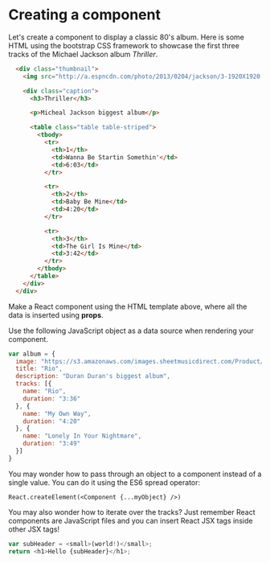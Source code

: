 # Creating a component

Let's create a component to display a classic 80's album. Here is some HTML using the bootstrap CSS
framework to showcase the first three tracks of the Michael Jackson album <em>Thriller</em>.

```html
  <div class="thumbnail">
    <img src="http://a.espncdn.com/photo/2013/0204/jackson/3-1920X1920.jpg" alt="Thriller" width="400" height="400" />

    <div class="caption">
      <h3>Thriller</h3>

      <p>Micheal Jackson biggest album</p>

      <table class="table table-striped">
        <tbody>
          <tr>
            <th>1</th>
            <td>Wanna Be Startin Somethin'</td>
            <td>6:03</td>
          </tr>

          <tr>
            <th>2</th>
            <td>Baby Be Mine</td>
            <td>4:20</td>
          </tr>

          <tr>
            <th>3</th>
            <td>The Girl Is Mine</td>
            <td>3:42</td>
          </tr>
        </tbody>
      </table>
    </div>
  </div>
```
Make a React component using the HTML template above, where all the data is inserted using
<strong>props</strong>.

Use the following JavaScript object as a data source when rendering your component.

```js
var album = {
  image: "https://s3.amazonaws.com/images.sheetmusicdirect.com/Product/smd_132962/large.jpg",
  title: "Rio",
  description: "Duran Duran's biggest album",
  tracks: [{
    name: "Rio",
    duration: "3:36"
  }, {
    name: "My Own Way",
    duration: "4:20"
  }, {
    name: "Lonely In Your Nightmare",
    duration: "3:49"
  }]
}
```

You may wonder how to pass through an object to a component instead of a single value. You can do
it using the ES6 spread operator:

```
React.createElement(<Component {...myObject} />)
```

You may also wonder how to iterate over the tracks? Just remember React components are JavaScript
files and you can insert React JSX tags inside other JSX tags!

```js
var subHeader = <small>(world!)</small>;
return <h1>Hello {subHeader}</h1>;
```